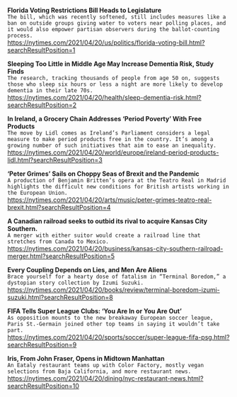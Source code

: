 **Florida Voting Restrictions Bill Heads to Legislature**\
`The bill, which was recently softened, still includes measures like a ban on outside groups giving water to voters near polling places, and it would also empower partisan observers during the ballot-counting process.`\
https://nytimes.com/2021/04/20/us/politics/florida-voting-bill.html?searchResultPosition=1

**Sleeping Too Little in Middle Age May Increase Dementia Risk, Study Finds**\
`The research, tracking thousands of people from age 50 on, suggests those who sleep six hours or less a night are more likely to develop dementia in their late 70s.`\
https://nytimes.com/2021/04/20/health/sleep-dementia-risk.html?searchResultPosition=2

**In Ireland, a Grocery Chain Addresses ‘Period Poverty’ With Free Products**\
`The move by Lidl comes as Ireland’s Parliament considers a legal measure to make period products free in the country. It’s among a growing number of such initiatives that aim to ease an inequality.`\
https://nytimes.com/2021/04/20/world/europe/ireland-period-products-lidl.html?searchResultPosition=3

**‘Peter Grimes’ Sails on Choppy Seas of Brexit and the Pandemic**\
`A production of Benjamin Britten’s opera at the Teatro Real in Madrid highlights the difficult new conditions for British artists working in the European Union.`\
https://nytimes.com/2021/04/20/arts/music/peter-grimes-teatro-real-brexit.html?searchResultPosition=4

**A Canadian railroad seeks to outbid its rival to acquire Kansas City Southern.**\
`A merger with either suitor would create a railroad line that stretches from Canada to Mexico.`\
https://nytimes.com/2021/04/20/business/kansas-city-southern-railroad-merger.html?searchResultPosition=5

**Every Coupling Depends on Lies, and Men Are Aliens**\
`Brace yourself for a hearty dose of fatalism in “Terminal Boredom,” a dystopian story collection by Izumi Suzuki.`\
https://nytimes.com/2021/04/20/books/review/terminal-boredom-izumi-suzuki.html?searchResultPosition=8

**FIFA Tells Super League Clubs: ‘You Are In or You Are Out’**\
`As opposition mounts to the new breakaway European soccer league, Paris St.-Germain joined other top teams in saying it wouldn’t take part.`\
https://nytimes.com/2021/04/20/sports/soccer/super-league-fifa-psg.html?searchResultPosition=9

**Iris, From John Fraser, Opens in Midtown Manhattan**\
`An Eataly restaurant teams up with Color Factory, mostly vegan selections from Baja California, and more restaurant news.`\
https://nytimes.com/2021/04/20/dining/nyc-restaurant-news.html?searchResultPosition=10

